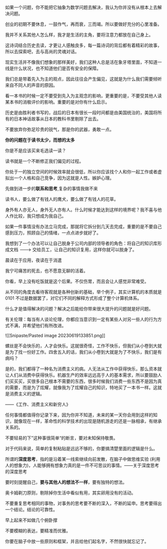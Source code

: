 如果一个问题，你不能把它抽象为数学问题去解决，我认为你并没有从根本上去解决问题。

创业的初期不要休息，一鼓作气，再而衰，三而竭。所以要做好充分的心里准备。

我并不关系其他人怎么样，我才是生活的主角，要将注意力都放在自己身上。

这诗词结合历史去读，才更让人感触良多，每一篇诗词的背后都有着精彩的故事，所以去探索吧，去与高尚的灵魂对话。

现实生活并不像我们想象的那样美好，我们这种人总是活在象牙塔里面，不知道一线是什么状况，也不知道他们是否有安全的保障。

我们总是带着先入为主的观点，因此往往会产生偏见，这就是为什么我们需要倾听来自不同人的声音的原因。

看一本书的时候一定不要受到先入为主观念的影响，更重要的是，不要受其他人读某本书的消极评价的影响。重要的是对你有什么启示。

历史是由胜利者书写的，战后的日本有很长一段时间都是由美国统治的，美国将所有的日本神话故事从日本的教科书里剔除了出去。

不要放弃你弥足珍贵的锐气，那是你的武器，勇敢一点。

**你的问题在于读书太少，而想的太多**

你是不是应该买来毛选读一读？

读书就是一个不断修正我们偏见的过程。

你处于一的独立空间的时候效率就会很低，所以你应该找个人和你一起工作或者虚拟出一个人格和自己竞争，因为这就是人性。嫉妒心理。

先做到进一步的**联系和思考**,复杂的事情我做不来

读书人，要么做了有钱人的鹰犬，要么做了有钱人的花草。

身外有人亦无人，身外无人亦有人。什么时候才能达到这样的境界呢？我不喜与他人作比较，我只想成为我自己。

如果一件事情没有办法立马完成，那就将它拆分到几天去完成，重要的是不要自己感到压力，照顾自己的情绪，一点点进步就好了。

我想到了一个办法可以让自己脱身于公司内部的领导者的角色：将自己的知识库形成文档 ---> 交给员工，让自己的知识复用，这样你就可以脱身了。

晨读在于应用，夜读在于消遣

我宁可痛苦的死去，也不愿意无聊的活着。

你看，早上没有吃饭就是这个后果。不仅伤胃，而且会让人感觉非常难受。

从不同的角度去看待客观就是各种创新的基础，举个例子，其实计算机的本质就是 0101 不过是数据罢了，对它们不同的解释方式形成了整个计算机体系。

什么才是值得解决的问题？解决之后能给你带来很大提升的问题就是好问题。

有关伦理：每当有人谈论伦理，你都应当意识到一定有某些人对另一些人的行为方式不满，并希望他们有所改进。

![[Snipaste/Pasted image 20230619133851.png]]  

螺丝是不会快乐的，人才会快乐。这就很奇怪，工作不快乐，但我们从小卷到大就是为了找一份好工作。四舍五入的话，我们从小卷到大就是为了不快乐，我们是有病吗？

是的，我们都得了一种名为消费主义的病。人无法从工作中获得快乐，那么资本就让人们从消费中获得快乐。机器生产的效率远远高于人的基本需求，所以要鼓励人们买买买，买很多自己根本不需要的东西，很多时候我们消费一些东西不是因为真的需要，而是为了炫耀，就像我为了炫耀自己的知识，特地买了一本书一样。这就是消费主义的逻辑。

——《工作、消费主义和新穷人》

任何事情都值得你记录下来，因为你并不知道，未来的某一天你会用到这样的知识，就像现在一样，革命性的科学技术的出现是随机游走的还是一脉相承，有继承关系的。

不要轻易的下”这种事很简单“的断言，要对未知保持敬畏。

对于代码来说，简单的复制粘贴是远远不够的，你要搞清楚里面的逻辑是什么。

所谓的**深度思考**，指的是沿着某一线索继续向前发散，在脑子中做思维实验 (利用人的想象力)，人能够拥有想象力真的是一件不可思议的事情。——关于深度思考的深度思考

要时刻提醒自己，**要与其他人的想法不一样**，要有独特的想法。

奥卡姆剃刀原则，剔除掉你生活中看似有用，其实卵用没有的活动。

不要重复思考相同的事物，对事务的思考要不断的深入，不断的延申。思考要得出一个结论。结论的可靠性。

早上起来不如做几个俯卧撑

不要模糊的表达，要精准而优雅。

你要在脑子中放一些原则和框架，并且给他们起名字，不然很快就忘记了。
